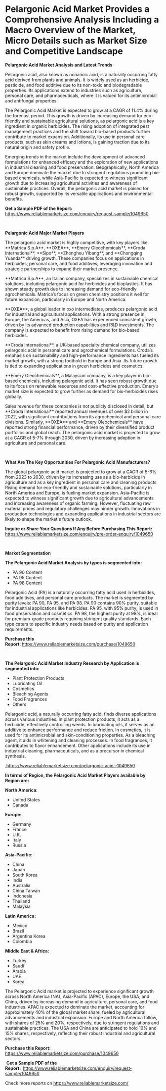 <p><h1>Pelargonic Acid Market Provides a Comprehensive Analysis Including a Macro Overview of the Market, Micro Details such as Market Size and Competitive Landscape</h1></p><p><strong>Pelargonic Acid Market Analysis and Latest Trends</strong></p>
<p><p>Pelargonic acid, also known as nonanoic acid, is a naturally occurring fatty acid derived from plants and animals. It is widely used as an herbicide, pesticide, and food additive due to its non-toxic and biodegradable properties. Its applications extend to industries such as agriculture, personal care, and pharmaceuticals, where it is valued for its antimicrobial and antifungal properties.</p><p>The Pelargonic Acid Market is expected to grow at a CAGR of 11.4% during the forecast period. This growth is driven by increasing demand for eco-friendly and sustainable agricultural solutions, as pelargonic acid is a key ingredient in organic herbicides. The rising adoption of integrated pest management practices and the shift toward bio-based products further contribute to market expansion. Additionally, its use in personal care products, such as skin creams and lotions, is gaining traction due to its natural origin and safety profile.</p><p>Emerging trends in the market include the development of advanced formulations for enhanced efficacy and the exploration of new applications in industrial cleaning and food preservation. Geographically, North America and Europe dominate the market due to stringent regulations promoting bio-based chemicals, while Asia-Pacific is expected to witness significant growth due to increasing agricultural activities and awareness of sustainable practices. Overall, the pelargonic acid market is poised for robust growth, supported by its versatile applications and environmental benefits.</p></p>
<p><strong>Get a Sample PDF of the Report:&nbsp;</strong> <a href="https://www.reliablemarketsize.com/enquiry/request-sample/1049650?utm_campaign=1131&utm_medium=2&utm_source=Github&utm_content=ia&utm_term=26012025&utm_id=pelargonic-acid">https://www.reliablemarketsize.com/enquiry/request-sample/1049650</a></p>
<p>&nbsp;</p>
<p><strong>Pelargonic Acid Major Market Players</strong></p>
<p><p>The pelargonic acid market is highly competitive, with key players like **Matrica S.p.A**, **OXEA**, **Emery Oleochemicals**, **Croda International**, **Sipo**, **Zhenghou Yibang**, and **Chongqing Yuanda** driving growth. These companies focus on applications in herbicides, personal care, and food additives, leveraging innovation and strategic partnerships to expand their market presence.</p><p>**Matrica S.p.A**, an Italian company, specializes in sustainable chemical solutions, including pelargonic acid for herbicides and bioplastics. It has shown steady growth due to increasing demand for eco-friendly agrochemicals. Matrica’s focus on green chemistry positions it well for future expansion, particularly in Europe and North America.</p><p>**OXEA**, a global leader in oxo intermediates, produces pelargonic acid for industrial and agricultural applications. With a strong presence in Europe, the Americas, and Asia, OXEA has experienced consistent growth, driven by its advanced production capabilities and R&D investments. The company is expected to benefit from rising demand for bio-based herbicides.</p><p>**Croda International**, a UK-based specialty chemical company, utilizes pelargonic acid in personal care and agrochemical formulations. Croda’s emphasis on sustainability and high-performance ingredients has fueled its market growth, with a strong foothold in Europe and Asia. Its future growth is tied to expanding applications in green herbicides and cosmetics.</p><p>**Emery Oleochemicals**, a Malaysian company, is a key player in bio-based chemicals, including pelargonic acid. It has seen robust growth due to its focus on renewable resources and cost-effective production. Emery’s market size is expected to grow further as demand for bio-herbicides rises globally.</p><p>Sales revenue for these companies is not publicly disclosed in detail, but **Croda International** reported annual revenues of over $2 billion in 2022, with significant contributions from its agrochemical and personal care divisions. Similarly, **OXEA** and **Emery Oleochemicals** have reported strong financial performance, driven by their diversified product portfolios and global reach. The pelargonic acid market is projected to grow at a CAGR of 5-7% through 2030, driven by increasing adoption in agriculture and personal care.</p></p>
<p>&nbsp;</p>
<p><strong>What Are The Key Opportunities For Pelargonic Acid Manufacturers?</strong></p>
<p><p>The global pelargonic acid market is projected to grow at a CAGR of 5-6% from 2023 to 2030, driven by its increasing use as a bio-herbicide in agriculture and as a key ingredient in personal care and cleaning products. Rising demand for eco-friendly and sustainable solutions, particularly in North America and Europe, is fueling market expansion. Asia-Pacific is expected to witness significant growth due to agricultural advancements and increasing awareness of organic farming. However, fluctuating raw material prices and regulatory challenges may hinder growth. Innovations in production technologies and expanding applications in industrial sectors are likely to shape the market's future outlook.</p></p>
<p><strong>Inquire or Share Your Questions If Any Before Purchasing This Report:</strong> <a href="https://www.reliablemarketsize.com/enquiry/pre-order-enquiry/1049650?utm_campaign=1131&utm_medium=2&utm_source=Github&utm_content=ia&utm_term=26012025&utm_id=pelargonic-acid">https://www.reliablemarketsize.com/enquiry/pre-order-enquiry/1049650</a></p>
<p>&nbsp;</p>
<p><strong>Market Segmentation</strong></p>
<p><strong>The Pelargonic Acid Market Analysis by types is segmented into:</strong></p>
<p><ul><li>PA 90 Content</li><li>PA 95 Content</li><li>PA 98 Content</li></ul></p>
<p><p>Pelargonic Acid (PA) is a naturally occurring fatty acid used in herbicides, food additives, and personal care products. The market is segmented by purity levels: PA 90, PA 95, and PA 98. PA 90 contains 90% purity, suitable for industrial applications like herbicides. PA 95, with 95% purity, is used in food preservation and cosmetics. PA 98, the highest purity at 98%, is ideal for premium-grade products requiring stringent quality standards. Each type caters to specific industry needs based on purity and application requirements.</p></p>
<p><strong>Purchase this Report:&nbsp;</strong><a href="https://www.reliablemarketsize.com/purchase/1049650?utm_campaign=1131&utm_medium=2&utm_source=Github&utm_content=ia&utm_term=26012025&utm_id=pelargonic-acid">https://www.reliablemarketsize.com/purchase/1049650</a></p>
<p>&nbsp;</p>
<p><strong>The Pelargonic Acid Market Industry Research by Application is segmented into:</strong></p>
<p><ul><li>Plant Protection Products</li><li>Lubricating Oil</li><li>Cosmetics</li><li>Bleaching Agents</li><li>Food Fragrances</li><li>Others</li></ul></p>
<p><p>Pelargonic acid, a naturally occurring fatty acid, finds diverse applications across various industries. In plant protection products, it acts as a herbicide, effectively controlling weeds. In lubricating oils, it serves as an additive to enhance performance and reduce friction. In cosmetics, it is used for its antimicrobial and skin-conditioning properties. As a bleaching agent, it aids in whitening and cleaning processes. In food fragrances, it contributes to flavor enhancement. Other applications include its use in industrial cleaning, pharmaceuticals, and as a precursor in chemical synthesis.</p></p>
<p><a href="https://www.reliablemarketsize.com/pelargonic-acid-r1049650?utm_campaign=1131&utm_medium=2&utm_source=Github&utm_content=ia&utm_term=26012025&utm_id=pelargonic-acid">&nbsp;https://www.reliablemarketsize.com/pelargonic-acid-r1049650</a></p>
<p><strong>In terms of Region, the Pelargonic Acid Market Players available by Region are:</strong></p>
<p>
    <p> <strong> North America: </strong>
        <ul>
            <li>United States</li>
            <li>Canada</li>
        </ul>
        </p> 
    <p> <strong> Europe: </strong>
        <ul>
            <li>Germany</li>
            <li>France</li>
            <li>U.K.</li>
            <li>Italy</li>
            <li>Russia</li>
        </ul>
        </p> 
    <p> <strong> Asia-Pacific: </strong>
        <ul>
            <li>China</li>
            <li>Japan</li>
            <li>South Korea</li>
            <li>India</li>
            <li>Australia</li>
            <li>China Taiwan</li>
            <li>Indonesia</li>
            <li>Thailand</li>
            <li>Malaysia</li>
        </ul>
        </p> 
    <p> <strong> Latin America: </strong>
        <ul>
            <li>Mexico</li>
            <li>Brazil</li>
            <li>Argentina Korea</li>
            <li>Colombia</li>
        </ul>
        </p> 
    <p> <strong> Middle East & Africa: </strong>
        <ul>
            <li>Turkey</li>
            <li>Saudi</li>
            <li>Arabia</li>
            <li>UAE</li>
            <li>Korea</li>
        </ul>
    </p>
    </p>
<p><p>The Pelargonic Acid market is projected to experience significant growth across North America (NA), Asia-Pacific (APAC), Europe, the USA, and China, driven by increasing demand in agriculture, personal care, and food industries. APAC is expected to dominate the market, accounting for approximately 40% of the global market share, fueled by agricultural advancements and industrial expansion. Europe and North America follow, with shares of 25% and 20%, respectively, due to stringent regulations and sustainable practices. The USA and China are anticipated to hold 10% and 15% shares, respectively, reflecting their robust industrial and agricultural sectors.</p></p>
<p><strong>Purchase this Report: </strong><a href="https://www.reliablemarketsize.com/purchase/1049650?utm_campaign=1131&utm_medium=2&utm_source=Github&utm_content=ia&utm_term=26012025&utm_id=pelargonic-acid">https://www.reliablemarketsize.com/purchase/1049650</a></p>
<p>&nbsp;<strong>Get a Sample PDF of the Report:&nbsp;&nbsp;</strong><a href="https://www.reliablemarketsize.com/enquiry/request-sample/1049650?utm_campaign=1131&utm_medium=2&utm_source=Github&utm_content=ia&utm_term=26012025&utm_id=pelargonic-acid">https://www.reliablemarketsize.com/enquiry/request-sample/1049650</a></p>
<p><strong></strong></p>
<p>Check more reports on <a href="https://www.reliablemarketsize.com/?utm_campaign=1131&utm_medium=2&utm_source=Github&utm_content=ia&utm_term=26012025&utm_id=pelargonic-acid">https://www.reliablemarketsize.com/</a></p>